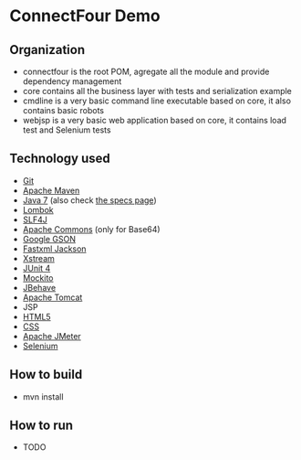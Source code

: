 ConnectFour Demo
===============

Organization
------------
* connectfour is the root POM, agregate all the module and provide dependency management
* core contains all the business layer with tests and serialization example
* cmdline is a very basic command line executable based on core, it also contains basic robots
* webjsp is a very basic web application based on core, it contains load test and Selenium tests

Technology used
---------------
* [Git](http://git-scm.com/)
* [Apache Maven](http://maven.apache.org/)
* [Java 7](http://docs.oracle.com/javase/7/docs/) (also check [the specs page](http://docs.oracle.com/javase/specs/))
* [Lombok](http://projectlombok.org/)
* [SLF4J](http://www.slf4j.org/)
* [Apache Commons](http://commons.apache.org/) (only for Base64)
* [Google GSON](https://sites.google.com/site/gson/gson-user-guide)
* [Fastxml Jackson](http://wiki.fasterxml.com/JacksonHome)
* [Xstream](http://xstream.codehaus.org/)
* [JUnit 4](https://github.com/junit-team/junit/wiki)
* [Mockito](https://code.google.com/p/mockito/)
* [JBehave](http://jbehave.org/)
* [Apache Tomcat](http://tomcat.apache.org/)
* JSP
* [HTML5](http://www.w3.org/TR/html5/)
* [CSS](http://www.w3.org/TR/CSS2/)
* [Apache JMeter](https://jmeter.apache.org/)
* [Selenium](http://docs.seleniumhq.org/)

How to build
------------
* mvn install

How to run
----------
* TODO
